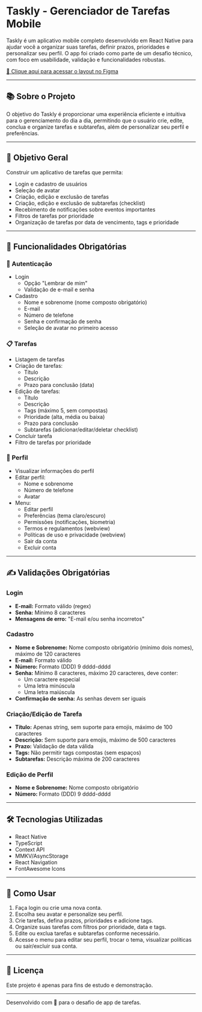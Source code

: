 # Taskly - Gerenciador de Tarefas Mobile

Taskly é um aplicativo mobile completo desenvolvido em React Native para ajudar você a organizar suas tarefas, definir prazos, prioridades e personalizar seu perfil. O app foi criado como parte de um desafio técnico, com foco em usabilidade, validação e funcionalidades robustas.

[🔗 Clique aqui para acessar o layout no Figma](#) <!-- Substitua pelo link real do Figma -->

---

## 📚 Sobre o Projeto

O objetivo do Taskly é proporcionar uma experiência eficiente e intuitiva para o gerenciamento do dia a dia, permitindo que o usuário crie, edite, conclua e organize tarefas e subtarefas, além de personalizar seu perfil e preferências.

---

## 🎯 Objetivo Geral

Construir um aplicativo de tarefas que permita:

- Login e cadastro de usuários
- Seleção de avatar
- Criação, edição e exclusão de tarefas
- Criação, edição e exclusão de subtarefas (checklist)
- Recebimento de notificações sobre eventos importantes
- Filtros de tarefas por prioridade
- Organização de tarefas por data de vencimento, tags e prioridade

---

## 🧩 Funcionalidades Obrigatórias

### 🔐 Autenticação

- Login
  - Opção "Lembrar de mim"
  - Validação de e-mail e senha
- Cadastro
  - Nome e sobrenome (nome composto obrigatório)
  - E-mail
  - Número de telefone
  - Senha e confirmação de senha
  - Seleção de avatar no primeiro acesso

### 📋 Tarefas

- Listagem de tarefas
- Criação de tarefas:
  - Título
  - Descrição
  - Prazo para conclusão (data)
- Edição de tarefas:
  - Título
  - Descrição
  - Tags (máximo 5, sem compostas)
  - Prioridade (alta, média ou baixa)
  - Prazo para conclusão
  - Subtarefas (adicionar/editar/deletar checklist)
- Concluir tarefa
- Filtro de tarefas por prioridade

### 👤 Perfil

- Visualizar informações do perfil
- Editar perfil:
  - Nome e sobrenome
  - Número de telefone
  - Avatar
- Menu:
  - Editar perfil
  - Preferências (tema claro/escuro)
  - Permissões (notificações, biometria)
  - Termos e regulamentos (webview)
  - Políticas de uso e privacidade (webview)
  - Sair da conta
  - Excluir conta

---

## ✍️ Validações Obrigatórias

### Login

- **E-mail:** Formato válido (regex)
- **Senha:** Mínimo 8 caracteres
- **Mensagens de erro:** "E-mail e/ou senha incorretos"

### Cadastro

- **Nome e Sobrenome:** Nome composto obrigatório (mínimo dois nomes), máximo de 120 caracteres
- **E-mail:** Formato válido
- **Número:** Formato (DDD) 9 dddd-dddd
- **Senha:** Mínimo 8 caracteres, máximo 20 caracteres, deve conter:
  - Um caractere especial
  - Uma letra minúscula
  - Uma letra maiúscula
- **Confirmação de senha:** As senhas devem ser iguais

### Criação/Edição de Tarefa

- **Título:** Apenas string, sem suporte para emojis, máximo de 100 caracteres
- **Descrição:** Sem suporte para emojis, máximo de 500 caracteres
- **Prazo:** Validação de data válida
- **Tags:** Não permitir tags compostas (sem espaços)
- **Subtarefas:** Descrição máxima de 200 caracteres

### Edição de Perfil

- **Nome e Sobrenome:** Nome composto obrigatório
- **Número:** Formato (DDD) 9 dddd-dddd

---

## 🛠️ Tecnologias Utilizadas

- React Native
- TypeScript
- Context API
- MMKV/AsyncStorage
- React Navigation
- FontAwesome Icons

---

## 🚀 Como Usar

1. Faça login ou crie uma nova conta.
2. Escolha seu avatar e personalize seu perfil.
3. Crie tarefas, defina prazos, prioridades e adicione tags.
4. Organize suas tarefas com filtros por prioridade, data e tags.
5. Edite ou exclua tarefas e subtarefas conforme necessário.
6. Acesse o menu para editar seu perfil, trocar o tema, visualizar políticas ou sair/excluir sua conta.

---

## 📄 Licença

Este projeto é apenas para fins de estudo e demonstração.

---

Desenvolvido com 💙 para o desafio de app de tarefas.
